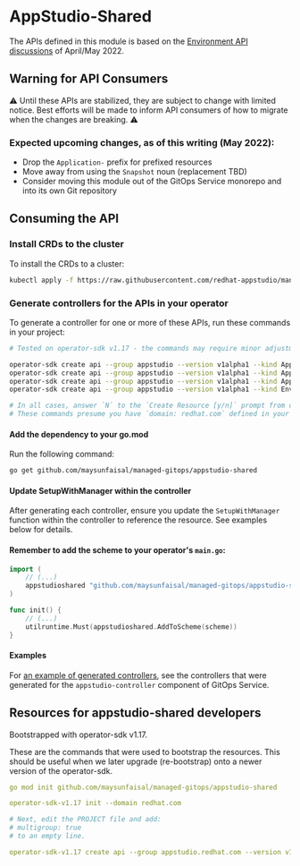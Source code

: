 
# AppStudio-Shared

The APIs defined in this module is based on the [Environment API discussions](https://docs.google.com/document/d/1-_rWLgALd5pdSlqNNcQ5FSrD00fZb0l_exU-_FiL68o/) of April/May 2022.

## Warning for API Consumers

⚠️ Until these APIs are stabilized, they are subject to change with limited notice. Best efforts will be made to inform API consumers of how to migrate when the changes are breaking. ⚠️

### Expected upcoming changes, as of this writing (May 2022):
- Drop the `Application-` prefix for prefixed resources
- Move away from using the `Snapshot` noun (replacement TBD)
- Consider moving this module out of the GitOps Service monorepo and into its own Git repository

## Consuming the API

### Install CRDs to the cluster

To install the CRDs to a cluster:
```bash
kubectl apply -f https://raw.githubusercontent.com/redhat-appstudio/managed-gitops/main/appstudio-shared/manifests/appstudio-shared-customresourcedefinitions.yaml
```

### Generate controllers for the APIs in your operator

To generate a controller for one or more of these APIs, run these commands in your project:
```bash
# Tested on operator-sdk v1.17 - the commands may require minor adjustment if you are using a different version:

operator-sdk create api --group appstudio --version v1alpha1 --kind ApplicationSnapshot --controller
operator-sdk create api --group appstudio --version v1alpha1 --kind ApplicationPromotionRun --controller
operator-sdk create api --group appstudio --version v1alpha1 --kind ApplicationSnapshotEnvironmentBinding --controller
operator-sdk create api --group appstudio --version v1alpha1 --kind Environment --controller

# In all cases, answer `N` to the `Create Resource [y/n]` prompt from operator-sdk CLI.
# These commands presume you have `domain: redhat.com` defined in your PROJECT
```

#### Add the dependency to your go.mod

Run the following command:
```bash
go get github.com/maysunfaisal/managed-gitops/appstudio-shared
```


#### Update SetupWithManager within the controller

After generating each controller, ensure you update the `SetupWithManager` function within the controller to reference the resource. See examples below for details.


#### Remember to add the scheme to your operator's `main.go`:
```go
import (
    // (...)
    appstudioshared "github.com/maysunfaisal/managed-gitops/appstudio-shared/apis/appstudio.redhat.com/v1alpha1"
)

func init() {
    // (...)
    utilruntime.Must(appstudioshared.AddToScheme(scheme))
}
```


#### Examples

For [an example of generated controllers](https://github.com/maysunfaisal/managed-gitops/tree/main/appstudio-controller/controllers/appstudio.redhat.com), see the controllers that were generated for the `appstudio-controller` component of GitOps Service.




## Resources for appstudio-shared developers

Bootstrapped with operator-sdk v1.17.

These are the commands that were used to bootstrap the resources. This should be useful when we later upgrade (re-bootstrap) onto a newer version of the operator-sdk.

```yaml
go mod init github.com/maysunfaisal/managed-gitops/appstudio-shared

operator-sdk-v1.17 init --domain redhat.com

# Next, edit the PROJECT file and add:
# multigroup: true
# to an empty line.

operator-sdk-v1.17 create api --group appstudio.redhat.com --version v1alpha1 --kind (resource)  --resource # --controller
```


